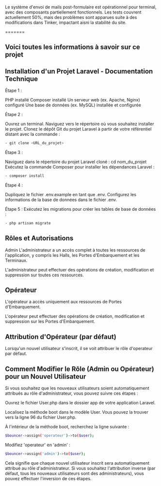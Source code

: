 Le système d'envoi de mails post-formulaire est opérationnel pour terminal, avec des composants partiellement fonctionnels. Les tests couvrent actuellement 50%, mais des problèmes sont apparues suite à des modifications dans Tinker, impactant aisni la stabilité du site.

=======

## Voici toutes les informations à savoir sur ce projet
## Installation d'un Projet Laravel - Documentation Technique
Étape 1 :

PHP installé Composer installé Un serveur web (ex. Apache, Nginx) configuré Une base de données (ex. MySQL) installée et configurée

Étape 2 :

Ouvrez un terminal. Naviguez vers le répertoire où vous souhaitez installer le projet. Clonez le dépôt Git du projet Laravel à partir de votre référentiel distant avec la commande :
```bash
- git clone <URL_du_projet>
```
Étape 3 :

Naviguez dans le répertoire du projet Laravel cloné : cd nom_du_projet Exécutez la commande Composer pour installer les dépendances Laravel :
```bash
- composer install
```
Étape 4 :

Dupliquez le fichier .env.example en tant que .env. Configurez les informations de la base de données dans le fichier .env.

Étape 5 : Exécutez les migrations pour créer les tables de base de données :
```bash
- php artisan migrate
```
## Rôles et Autorisations
Admin
L'administrateur a un accès complet à toutes les ressources de l'application, y compris les Halls, les Portes d'Embarquement et les Terminaux.

L'administrateur peut effectuer des opérations de création, modification et suppression sur toutes ces ressources.

## Opérateur
L'opérateur a accès uniquement aux ressources de Portes d'Embarquement.

L'opérateur peut effectuer des opérations de création, modification et suppression sur les Portes d'Embarquement.

## Attribution d'Opérateur (par défaut)
Lorsqu'un nouvel utilisateur s'inscrit, il se voit attribuer le rôle d'operateur par défaut.

## Comment Modifier le Rôle (Admin ou Opérateur) pour un Nouvel Utilisateur
Si vous souhaitez que les nouveaux utilisateurs soient automatiquement attribués au rôle d'administrateur, vous pouvez suivre ces étapes :

Ouvrez le fichier User.php dans le dossier app de votre application Laravel.

Localisez la méthode boot dans le modèle User. Vous pouvez la trouver vers la ligne 96 du fichier User.php.

À l'intérieur de la méthode boot, recherchez la ligne suivante :
```bash
$bouncer->assign('operateur')->to($user);
```
Modifiez 'operateur' en 'admin' :
```bash
$bouncer->assign('admin')->to($user);
```
Cela signifie que chaque nouvel utilisateur inscrit sera automatiquement attribué au rôle d'administrateur. Si vous souhaitez l'attribution inverse (par défaut, tous les nouveaux utilisateurs sont des administrateurs), vous pouvez effectuer l'inversion de ces étapes.
